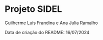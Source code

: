 <h1>Projeto SIDEL</h1>

Guilherme Luis Frandina e Ana Julia Ramalho

Data de criação do README: 16/07/2024

